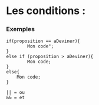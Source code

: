 # Les conditions :

### Exemples

    if(proposition == aDeviner){
            Mon code";
    }
    else if (proposition > aDeviner){
            Mon code;
    }
    else{
        Mon code;
    }
    
    || = ou
    && = et
